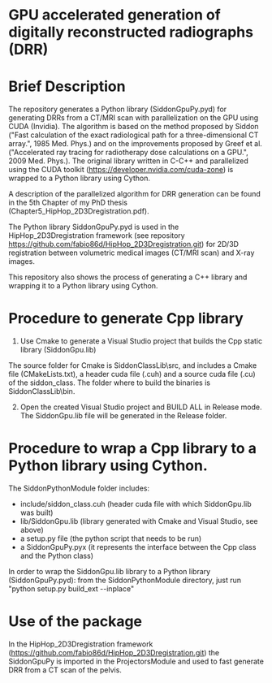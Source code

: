 # GPU accelerated generation of digitally reconstructed radiographs (DRR)

# Brief Description
The repository generates a Python library (SiddonGpuPy.pyd) for generating DRRs from a CT/MRI scan with parallelization on the GPU using CUDA (Invidia). 
The algorithm is based on the method proposed by Siddon ("Fast calculation of the exact radiological path for a three-dimensional CT array.", 1985 Med. Phys.) and 
on the improvements proposed by Greef et al. ("Accelerated ray tracing for radiotherapy dose calculations on a GPU.", 2009 Med. Phys.).
The original library written in C-C++ and parallelized using the CUDA toolkit (https://developer.nvidia.com/cuda-zone) is wrapped to a Python library using Cython.

A description of the parallelized algorithm for DRR generation can be found in the 5th Chapter of my PhD thesis (Chapter5_HipHop_2D3Dregistration.pdf).

The Python library SiddonGpuPy.pyd is used in the HipHop_2D3Dregistration framework (see repository https://github.com/fabio86d/HipHop_2D3Dregistration.git) 
for 2D/3D registration between volumetric medical images (CT/MRI scan) and X-ray images.

This repository also shows the process of generating a C++ library and wrapping it to a Python library using Cython.

# Procedure to generate Cpp library

1) Use Cmake to generate a Visual Studio project that builds the Cpp static library (SiddonGpu.lib) 

The source folder for Cmake is SiddonClassLib\src, and includes a Cmake file (CMakeLists.txt), a header cuda file (.cuh) and a source cuda file (.cu) of the siddon_class.
The folder where to build the binaries is SiddonClassLib\bin.

2) Open the created Visual Studio project and BUILD ALL in Release mode. The SiddonGpu.lib file will be generated in the Release folder.

# Procedure to wrap a Cpp library to a Python library using Cython.

The SiddonPythonModule folder includes:
- include/siddon_class.cuh (header cuda file with which SiddonGpu.lib was built)
- lib/SiddonGpu.lib (library generated with Cmake and Visual Studio, see above)
- a setup.py file (the python script that needs to be run)
- a  SiddonGpuPy.pyx (it represents the interface between the Cpp class and the Python class)

In order to wrap the SiddonGpu.lib library to a Python library (SiddonGpuPy.pyd):
from the SiddonPythonModule directory, just run
	"python setup.py build_ext --inplace"

# Use of the package

In the HipHop_2D3Dregistration framework (https://github.com/fabio86d/HipHop_2D3Dregistration.git) the SiddonGpuPy is imported in the ProjectorsModule 
and used to fast generate DRR from a CT scan of the pelvis.